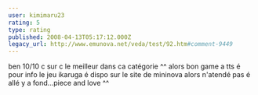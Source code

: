 ```yaml
---
user: kimimaru23
rating: 5
type: rating
published: 2008-04-13T05:17:12.000Z
legacy_url: http://www.emunova.net/veda/test/92.htm#comment-9449
---
```

ben 10/10 c sur c le meilleur dans ca catégorie ^^ alors bon game a tts é pour info le jeu ikaruga é dispo sur le site de mininova alors n'atendé pas é allé y a fond...piece and love ^^